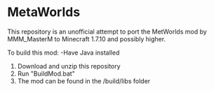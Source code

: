 # MetaWorlds
This repository is an unofficial attempt to port the MetWorlds mod by MMM_MasterM to Minecraft 1.7.10 and possibly higher.

To build this mod:
-Have Java installed

1. Download and unzip this repository
2. Run "BuildMod.bat"
3. The mod can be found in the <repository>/build/libs folder
